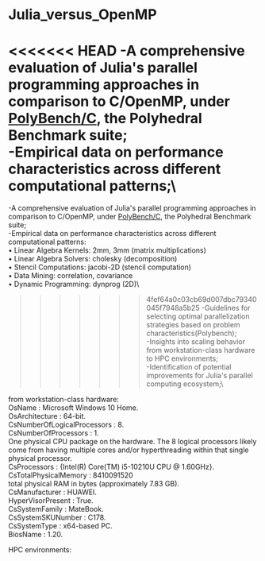 # Julia_versus_OpenMP
<<<<<<< HEAD
-A comprehensive evaluation of Julia's parallel programming approaches in comparison to C/OpenMP, under [PolyBench/C](https://github.com/MatthiasJReisinger/PolyBenchC-4.2.1), the Polyhedral Benchmark suite;\
-Empirical data on performance characteristics across different computational patterns;\
=======
-A comprehensive evaluation of Julia's parallel programming approaches in comparison to C/OpenMP, under [PolyBench/C](https://www.cs.colostate.edu/~pouchet/software/polybench/), the Polyhedral Benchmark suite;\
-Empirical data on performance characteristics across different computational patterns:\
 • Linear Algebra Kernels: 2mm, 3mm (matrix multiplications)\
 • Linear Algebra Solvers: cholesky (decomposition)\
 • Stencil Computations: jacobi-2D (stencil computation)\
 • Data Mining: correlation, covariance\
 • Dynamic Programming: dynprog (2D)\
>>>>>>> 4fef64a0c03cb69d007dbc79340045f7948a5b25
-Guidelines for selecting optimal parallelization strategies based on problem characteristics(Polybench);\
-Insights into scaling behavior from workstation-class hardware to HPC environments;\
-Identification of potential improvements for Julia's parallel computing ecosystem;\

from workstation-class hardware:\
OsName                                                  : Microsoft Windows 10 Home.\
OsArchitecture                                          : 64-bit.\
CsNumberOfLogicalProcessors                             : 8.\
CsNumberOfProcessors                                    : 1.\
One physical CPU package on the hardware. The 8 logical processors likely come from having multiple cores and/or hyperthreading within that single physical processor.\
CsProcessors                           : {Intel(R) Core(TM) i5-10210U CPU @ 1.60GHz}.\
CsTotalPhysicalMemory                                   : 8410091520 \
total physical RAM in bytes (approximately 7.83 GB).\
CsManufacturer                                          : HUAWEI.\
HyperVisorPresent                                       : True.\
CsSystemFamily                                          : MateBook.\
CsSystemSKUNumber                                       : C178.\
CsSystemType                                            : x64-based PC.\
BiosName                                                : 1.20.

HPC environments:


